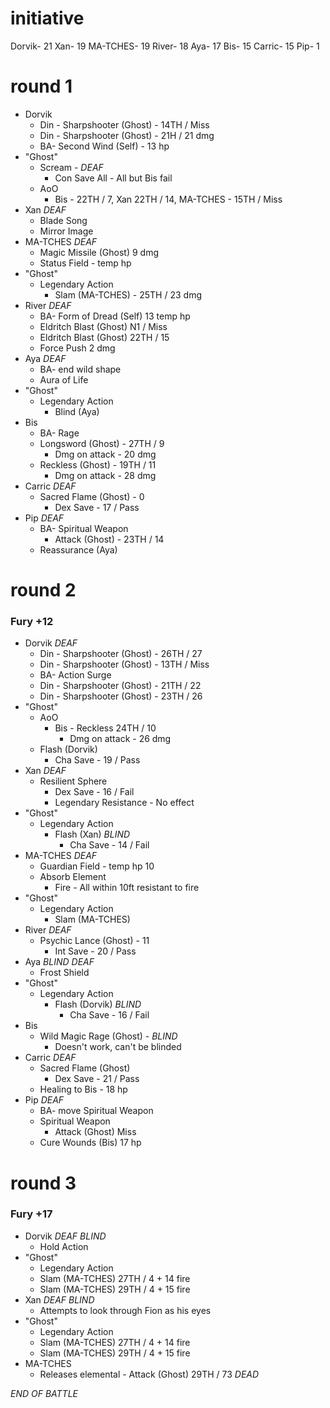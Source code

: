 # initiative 

Dorvik- 21
Xan- 19
MA-TCHES- 19
River- 18
Aya- 17
Bis- 15
Carric- 15
Pip- 1


# round 1

- Dorvik
	- Din - Sharpshooter (Ghost) - 14TH / Miss
	- Din - Sharpshooter (Ghost) - 21H / 21 dmg
	- BA- Second Wind (Self) - 13 hp
- "Ghost"
	- Scream - *DEAF*
		- Con Save All - All but Bis fail
	- AoO
		- Bis - 22TH / 7, Xan 22TH / 14, MA-TCHES - 15TH / Miss
- Xan *DEAF*
	- Blade Song
	- Mirror Image
- MA-TCHES *DEAF*
	- Magic Missile (Ghost) 9 dmg
	- Status Field - temp hp
- "Ghost"
	- Legendary Action
		- Slam (MA-TCHES) - 25TH / 23 dmg
- River *DEAF*
	- BA- Form of Dread (Self) 13 temp hp
	- Eldritch Blast (Ghost) N1 / Miss
	- Eldritch Blast (Ghost) 22TH / 15
	- Force Push 2 dmg
- Aya *DEAF*
	- BA- end wild shape
	- Aura of Life
- "Ghost"
	- Legendary Action
		- Blind (Aya)
- Bis 
	- BA- Rage
	- Longsword (Ghost) - 27TH / 9
		- Dmg on attack - 20 dmg
	- Reckless (Ghost) - 19TH / 11
		- Dmg on attack - 28 dmg
- Carric *DEAF*
	- Sacred Flame (Ghost) - 0
		- Dex Save - 17 / Pass
- Pip *DEAF*
	- BA- Spiritual Weapon
		- Attack (Ghost) - 23TH / 14 
	- Reassurance (Aya)

# round 2
### Fury +12

- Dorvik *DEAF*
	- Din - Sharpshooter (Ghost) - 26TH / 27
	- Din - Sharpshooter (Ghost) - 13TH / Miss
	- BA- Action Surge
	- Din - Sharpshooter (Ghost) - 21TH / 22
	- Din - Sharpshooter (Ghost) - 23TH / 26
- "Ghost"
	- AoO
		- Bis - Reckless 24TH / 10
			- Dmg on attack - 26 dmg
	- Flash (Dorvik)
		- Cha Save - 19 / Pass
- Xan *DEAF*
	- Resilient Sphere
		- Dex Save - 16 / Fail
		- Legendary Resistance - No effect
- "Ghost"
	- Legendary Action
		- Flash (Xan) *BLIND*
			- Cha Save - 14 / Fail
- MA-TCHES *DEAF*
	- Guardian Field - temp hp 10
	- Absorb Element
		- Fire - All within 10ft resistant to fire
- "Ghost"
	- Legendary Action
		- Slam (MA-TCHES)
- River *DEAF*
	- Psychic Lance (Ghost) - 11
		- Int Save - 20 / Pass
- Aya *BLIND* *DEAF*
	- Frost Shield
- "Ghost"
	- Legendary Action
		- Flash (Dorvik) *BLIND*
			- Cha Save - 16 / Fail
- Bis
	- Wild Magic Rage (Ghost) - *BLIND*
		- Doesn't work, can't be blinded
- Carric *DEAF*
	- Sacred Flame (Ghost) 
		- Dex Save - 21 / Pass
	- Healing to Bis - 18 hp
- Pip *DEAF*
	- BA- move Spiritual Weapon
	- Spiritual Weapon
		- Attack (Ghost) Miss
	- Cure Wounds (Bis) 17 hp

# round 3
### Fury +17

- Dorvik *DEAF* *BLIND*
	- Hold Action
- "Ghost"
	- Legendary Action
	- Slam (MA-TCHES) 27TH / 4 + 14 fire
	- Slam (MA-TCHES) 29TH / 4 + 15 fire
- Xan *DEAF* *BLIND*
	- Attempts to look through Fion as his eyes
- "Ghost"
	- Legendary Action
	- Slam (MA-TCHES) 27TH / 4 + 14 fire
	- Slam (MA-TCHES) 29TH / 4 + 15 fire
- MA-TCHES
	- Releases elemental - Attack (Ghost) 29TH / 73 *DEAD*


*END OF BATTLE*